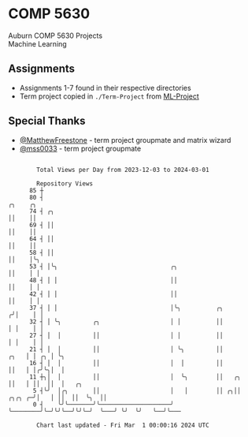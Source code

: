 # COMP 5630
Auburn COMP 5630 Projects  
Machine Learning

## Assignments
- Assignments 1-7 found in their respective directories
- Term project copied in `./Term-Project` from [ML-Project](https://github.com/wumphlett/ML-Project)

## Special Thanks
- [@MatthewFreestone](https://github.com/MatthewFreestone) - term project groupmate and matrix wizard
- [@mss0033](https://github.com/mss0033) - term project groupmate

```

        Total Views per Day from 2023-12-03 to 2024-03-01

        Repository Views
      85 ┼
      80 ┤                                                                       ╭╮    ╭╮
      74 ┤ ╭╮                                                                    ││    ││
      69 ┤ ││                                                                    ││    ││
      64 ┤ ││                                                                    ││    ││
      58 ┤ ││                                                                    ││    │╰╮
      53 ┤ │╰╮                                ╭╮                                 ││    │ │
      48 ┤ │ │                                ││                                 ││    │ │
      42 ┤ │ │                                ││                                 ││    │ │
      37 ┤ │ │                                │╰╮          ╭╮                   ╭╯│    │ │
      32 ┤ │ ╰╮         ╭╮                    │ │          ││                   │ │    │ │
      27 ┤ │  │         ││                    │ │          ││                   │ │    │ │
      21 ┤ │  │         ││                    │ ╰╮         ││              ╭╮   │ │ ╭╮ │ ╰╮
      16 ┤ │  │         ││                    │  │         ││              ││   │ │╭╯╰╮│  │
      11 ┼╮│  │         ││                    │  ╰╮        ││   ╭╮         ││   │ ││  ││  │   ╭╮
       5 ┤╰╯  │╭╮       ││                    │   │        ││ ╭╮││  ╭╮╭╮ ╭─╯│   │ ││  ││  ╰╮  ││
       0 ┤    ╰╯╰───────╯╰────────────────────╯   ╰────────╯╰─╯╰╯╰──╯╰╯╰─╯  ╰───╯ ╰╯  ╰╯   ╰──╯╰───

        Chart last updated - Fri Mar  1 00:00:16 2024 UTC
        
```
